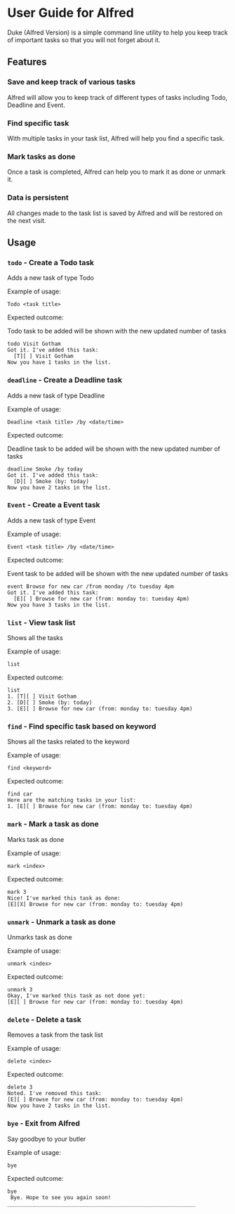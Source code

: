 # User Guide for Alfred
Duke (Alfred Version) is a simple command line utility to help you keep
track of important tasks so that you will not forget about it.

## Features

### Save and keep track of various tasks
Alfred will allow you to keep track of different types of
tasks including Todo, Deadline and Event.

### Find specific task

With multiple tasks in your task list, Alfred will help you find a specific task.

### Mark tasks as done
Once a task is completed, Alfred can help you to mark it as done or unmark it.

### Data is persistent
All changes made to the task list is saved by Alfred and will be restored on the
next visit.

## Usage

### `todo` - Create a Todo task

Adds a new task of type Todo

Example of usage: 

`Todo <task title>`

Expected outcome:

Todo task to be added will be shown with the new updated number of tasks
```
todo Visit Gotham
Got it. I've added this task:
  [T][ ] Visit Gotham
Now you have 1 tasks in the list.
```

### `deadline` - Create a Deadline task

Adds a new task of type Deadline

Example of usage:

`Deadline <task title> /by <date/time>`

Expected outcome:

Deadline task to be added will be shown with the new updated number of tasks
```
deadline Smoke /by today
Got it. I've added this task:
  [D][ ] Smoke (by: today)
Now you have 2 tasks in the list.
```

### `Event` - Create a Event task

Adds a new task of type Event

Example of usage:

`Event <task title> /by <date/time>`

Expected outcome:

Event task to be added will be shown with the new updated number of tasks
```
event Browse for new car /from monday /to tuesday 4pm
Got it. I've added this task:
  [E][ ] Browse for new car (from: monday to: tuesday 4pm)
Now you have 3 tasks in the list.
```

### `list` - View task list

Shows all the tasks

Example of usage:

`list` 

Expected outcome:

```
list
1. [T][ ] Visit Gotham
2. [D][ ] Smoke (by: today)
3. [E][ ] Browse for new car (from: monday to: tuesday 4pm)
```

### `find` - Find specific task based on keyword

Shows all the tasks related to the keyword

Example of usage:

`find <keyword>`

Expected outcome:

```
find car
Here are the matching tasks in your list:
1. [E][ ] Browse for new car (from: monday to: tuesday 4pm)
```

### `mark` - Mark a task as done

Marks task as done

Example of usage:

`mark <index>`

Expected outcome:

```
mark 3
Nice! I've marked this task as done: 
[E][X] Browse for new car (from: monday to: tuesday 4pm)
```

### `unmark` - Unmark a task as done

Unmarks task as done

Example of usage:

`unmark <index>`

Expected outcome:

```
unmark 3
Okay, I've marked this task as not done yet: 
[E][ ] Browse for new car (from: monday to: tuesday 4pm)
```

### `delete` - Delete a task 

Removes a task from the task list

Example of usage:

`delete <index>`

Expected outcome:

```
delete 3
Noted. I've removed this task:
[E][ ] Browse for new car (from: monday to: tuesday 4pm)
Now you have 2 tasks in the list.
```

### `bye` - Exit from Alfred

Say goodbye to your butler

Example of usage:

`bye`

Expected outcome:

```
bye
 Bye. Hope to see you again soon!
____________________________________________________________
```

